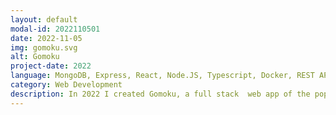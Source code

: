 ```yaml
---
layout: default
modal-id: 2022110501
date: 2022-11-05
img: gomoku.svg
alt: Gomoku
project-date: 2022
language: MongoDB, Express, React, Node.JS, Typescript, Docker, REST APIs
category: Web Development
description: In 2022 I created Gomoku, a full stack  web app of the popular game, using the MERN stack (MongoDB, Express, React, Node.JS). Using Typescript, I implimented a custom REST API to allow communication between the React frontend and Express backend. The site is hosted inside a docker container on Heroku. With continuous deployment, the game is automatically updated by committing to the live branch on github. The app includes user registration & authentication and allows for a user to start new games, save their game on the server and resumed any saved game at a later date. All of a user's game history can be reviewed from their dashboard.
---
```

